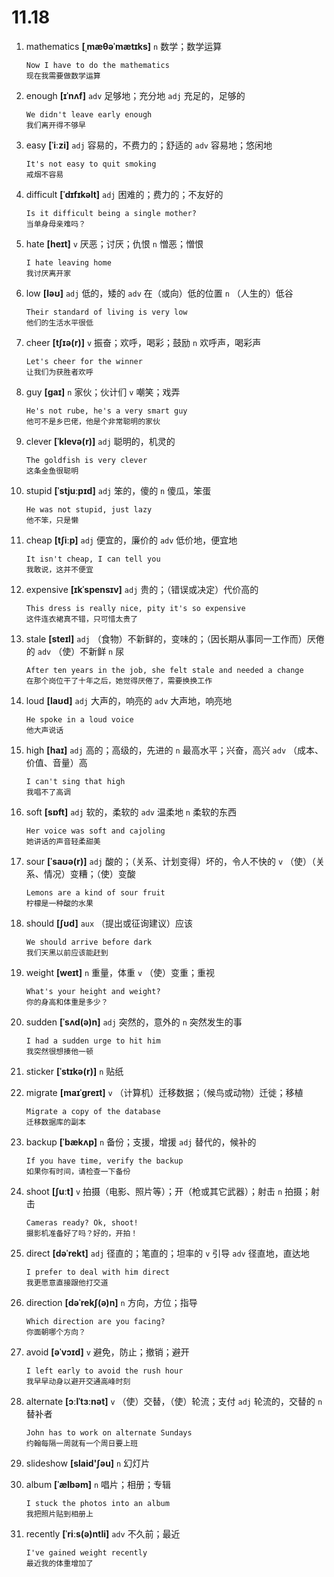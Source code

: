 # 11.18

1. mathematics **[ˌmæθəˈmætɪks]** `n` 数学；数学运算

   ```
   Now I have to do the mathematics
   现在我需要做数学运算
   ```

2. enough **[ɪˈnʌf]** `adv` 足够地；充分地 `adj` 充足的，足够的

   ```
   We didn't leave early enough
   我们离开得不够早
   ```

3. easy **[ˈiːzi]** `adj` 容易的，不费力的；舒适的 `adv` 容易地；悠闲地

   ```
   It's not easy to quit smoking
   戒烟不容易
   ```

4. difficult **[ˈdɪfɪkəlt]** `adj` 困难的；费力的；不友好的

   ```
   Is it difficult being a single mother?
   当单身母亲难吗？
   ```

5. hate **[heɪt]** `v` 厌恶；讨厌；仇恨 `n` 憎恶；憎恨

   ```
   I hate leaving home
   我讨厌离开家
   ```

6. low **[ləʊ]** `adj` 低的，矮的 `adv` 在（或向）低的位置 `n` （人生的）低谷

   ```
   Their standard of living is very low
   他们的生活水平很低
   ```

7. cheer **[tʃɪə(r)]** `v` 振奋；欢呼，喝彩；鼓励 `n` 欢呼声，喝彩声

   ```
   Let's cheer for the winner
   让我们为获胜者欢呼
   ```

8. guy **[ɡaɪ]** `n` 家伙；伙计们 `v` 嘲笑；戏弄

   ```
   He's not rube, he's a very smart guy
   他可不是乡巴佬，他是个非常聪明的家伙
   ```

9. clever **[ˈklevə(r)]** `adj` 聪明的，机灵的

   ```
   The goldfish is very clever
   这条金鱼很聪明
   ```

10. stupid **[ˈstjuːpɪd]** `adj` 笨的，傻的 `n` 傻瓜，笨蛋

    ```
    He was not stupid, just lazy
    他不笨，只是懒
    ```

11. cheap **[tʃiːp]** `adj` 便宜的，廉价的 `adv` 低价地，便宜地

    ```
    It isn't cheap, I can tell you
    我敢说，这并不便宜
    ```

12. expensive **[ɪkˈspensɪv]** `adj` 贵的；（错误或决定）代价高的

    ```
    This dress is really nice, pity it's so expensive
    这件连衣裙真不错，只可惜太贵了
    ```

13. stale **[steɪl]** `adj` （食物）不新鲜的，变味的；（因长期从事同一工作而）厌倦的 `adv` （使）不新鲜 `n` 尿

    ```
    After ten years in the job, she felt stale and needed a change
    在那个岗位干了十年之后，她觉得厌倦了，需要换换工作
    ```

14. loud **[laʊd]** `adj` 大声的，响亮的 `adv` 大声地，响亮地

    ```
    He spoke in a loud voice
    他大声说话
    ```

15. high **[haɪ]** `adj` 高的；高级的，先进的 `n` 最高水平；兴奋，高兴 `adv` （成本、价值、音量）高

    ```
    I can't sing that high
    我唱不了高调
    ```

16. soft **[sɒft]** `adj` 软的，柔软的 `adv` 温柔地 `n` 柔软的东西

    ```
    Her voice was soft and cajoling
    她讲话的声音轻柔甜美
    ```

17. sour **[ˈsaʊə(r)]** `adj` 酸的；（关系、计划变得）坏的，令人不快的 `v` （使）（关系、情况）变糟；（使）变酸

    ```
    Lemons are a kind of sour fruit
    柠檬是一种酸的水果
    ```

18. should **[ʃʊd]** `aux` （提出或征询建议）应该

    ```
    We should arrive before dark
    我们天黑以前应该能赶到
    ```

19. weight **[weɪt]** `n` 重量，体重 `v` （使）变重；重视

    ```
    What's your height and weight?
    你的身高和体重是多少？
    ```

20. sudden **[ˈsʌd(ə)n]** `adj` 突然的，意外的 `n` 突然发生的事

    ```
    I had a sudden urge to hit him
    我突然很想揍他一顿
    ```

21. sticker **[ˈstɪkə(r)]** `n` 贴纸

22. migrate **[maɪˈɡreɪt]** `v` （计算机）迁移数据；（候鸟或动物）迁徙；移植

    ```
    Migrate a copy of the database
    迁移数据库的副本
    ```

23. backup **[ˈbækʌp]** `n` 备份；支援，增援 `adj` 替代的，候补的

    ```
    If you have time, verify the backup
    如果你有时间，请检查一下备份
    ```

24. shoot **[ʃuːt]** `v` 拍摄（电影、照片等）；开（枪或其它武器）；射击 `n` 拍摄；射击

    ```
    Cameras ready? Ok, shoot!
    摄影机准备好了吗？好的，开拍！
    ```

25. direct **[dəˈrekt]** `adj` 径直的；笔直的；坦率的 `v` 引导 `adv` 径直地，直达地

    ```
    I prefer to deal with him direct
    我更愿意直接跟他打交道
    ```

26. direction **[dəˈrekʃ(ə)n]** `n` 方向，方位；指导

    ```
    Which direction are you facing?
    你面朝哪个方向？
    ```

27. avoid **[əˈvɔɪd]** `v` 避免，防止；撤销；避开

    ```
    I left early to avoid the rush hour
    我早早动身以避开交通高峰时刻
    ```

28. alternate **[ɔːlˈtɜːnət]** `v` （使）交替，（使）轮流；支付 `adj` 轮流的，交替的 `n` 替补者

    ```
    John has to work on alternate Sundays
    约翰每隔一周就有一个周日要上班
    ```

29. slideshow **[slaid'ʃəu]** `n` 幻灯片

30. album **[ˈælbəm]** `n` 唱片；相册；专辑

    ```
    I stuck the photos into an album
    我把照片贴到相册上
    ```

31. recently **[ˈriːs(ə)ntli]** `adv` 不久前；最近

    ```
    I've gained weight recently
    最近我的体重增加了
    ```
